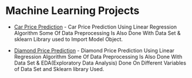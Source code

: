 # Machine Learning Projects
- [Car Price Prediction](https://github.com/Darkbeast747474/Machine_learning_Projects/blob/main/Car_price_Prediction/Car_Prediction.ipynb) - Car Price Prediction Using Linear Regression Algorithm Some Of Data Preprocessing Is Also Done With Data Set & sklearn Library used to Import Model Object. 

- [Diamond Price Prediction](https://github.com/Darkbeast747474/Machine_learning_Projects/blob/main/Diamond_price_Prediction/Diamond_Prediction.ipynb) - Diamond Price Prediction Using Linear Regression Algorithm Some Of Data Preprocessing Is Also Done With Data Set & EDA(Exploratory Data Analysis) Done On Different Variables of Data Set and Sklearn library Used. 